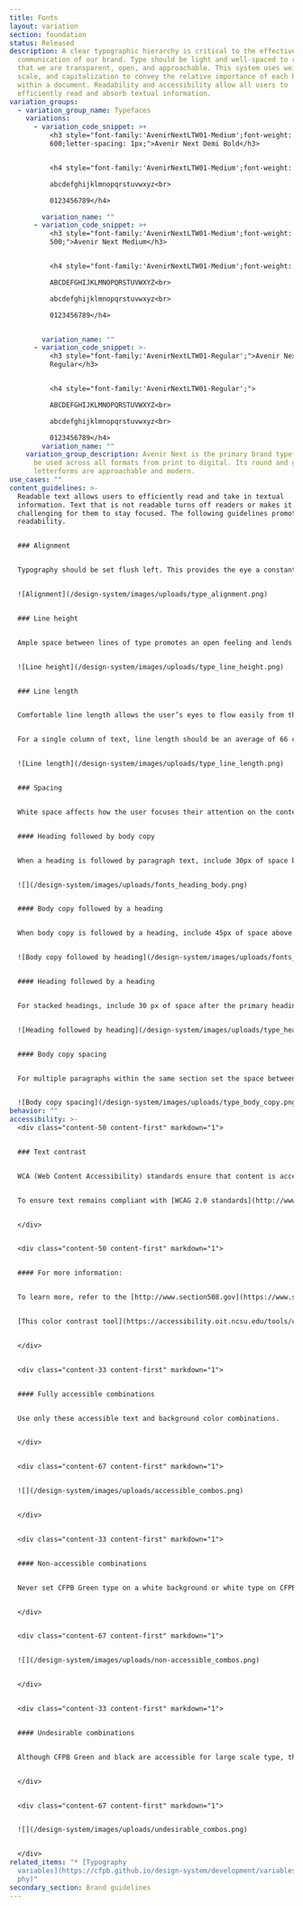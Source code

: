 ```yaml
---
title: Fonts
layout: variation
section: foundation
status: Released
description: A clear typographic hierarchy is critical to the effective
  communication of our brand. Type should be light and well-spaced to reinforce
  that we are transparent, open, and approachable. This system uses weight,
  scale, and capitalization to convey the relative importance of each heading
  within a document. Readability and accessibility allow all users to
  efficiently read and absorb textual information.
variation_groups:
  - variation_group_name: Typefaces
    variations:
      - variation_code_snippet: >+
          <h3 style="font-family:'AvenirNextLTW01-Medium';font-weight:
          600;letter-spacing: 1px;">Avenir Next Demi Bold</h3>


          <h4 style="font-family:'AvenirNextLTW01-Medium';font-weight: 600;letter-spacing: 1px;">ABCDEFGHIJKLMNOPQRSTUVWXYZ<br>

          abcdefghijklmnopqrstuvwxyz<br>

          0123456789</h4>

        variation_name: ""
      - variation_code_snippet: >+
          <h3 style="font-family:'AvenirNextLTW01-Medium';font-weight:
          500;">Avenir Next Medium</h3>


          <h4 style="font-family:'AvenirNextLTW01-Medium';font-weight: 500;">

          ABCDEFGHIJKLMNOPQRSTUVWXYZ<br>

          abcdefghijklmnopqrstuvwxyz<br>

          0123456789</h4>


        variation_name: ""
      - variation_code_snippet: >-
          <h3 style="font-family:'AvenirNextLTW01-Regular';">Avenir Next
          Regular</h3>


          <h4 style="font-family:'AvenirNextLTW01-Regular';">

          ABCDEFGHIJKLMNOPQRSTUVWXYZ<br>

          abcdefghijklmnopqrstuvwxyz<br>

          0123456789</h4>
        variation_name: ""
    variation_group_description: Avenir Next is the primary brand typeface and can
      be used across all formats from print to digital. Its round and geometric
      letterforms are approachable and modern.
use_cases: ""
content_guidelines: >-
  Readable text allows users to efficiently read and take in textual
  information. Text that is not readable turns off readers or makes it
  challenging for them to stay focused. The following guidelines promote good
  readability.


  ### Alignment


  Typography should be set flush left. This provides the eye a constant starting point for each line, making text easier to read.


  ![Alignment](/design-system/images/uploads/type_alignment.png)


  ### Line height


  Ample space between lines of type promotes an open feeling and lends flow to body copy. When setting body copy, the leading should be 1.375 times the type size, or 37.5% larger.


  ![Line height](/design-system/images/uploads/type_line_height.png)


  ### Line length


  Comfortable line length allows the user’s eyes to flow easily from the end of one line to the beginning of the next.


  For a single column of text, line length should be an average of 66 characters per line, including spaces, but may range from 50 to 75 characters.


  ![Line length](/design-system/images/uploads/type_line_length.png)


  ### Spacing


  White space affects how the user focuses their attention on the content. It makes it easier to know what to read and where to begin. Spacing between typographic elements should be open enough to feel light, but close enough to establish a proper relationship between elements.


  #### Heading followed by body copy


  When a heading is followed by paragraph text, include 30px of space below Display and 15px below Headings 1–6.


  ![](/design-system/images/uploads/fonts_heading_body.png)


  #### Body copy followed by a heading


  When body copy is followed by a heading, include 45px of space above Heading 2 and 30px above Headings 3–6.


  ![Body copy followed by heading](/design-system/images/uploads/fonts_body_heading.png)


  #### Heading followed by a heading


  For stacked headings, include 30 px of space after the primary heading.


  ![Heading followed by heading](/design-system/images/uploads/type_heading_heading.png)


  #### Body copy spacing


  For multiple paragraphs within the same section set the space between paragraphs to 15px.


  ![Body copy spacing](/design-system/images/uploads/type_body_copy.png)
behavior: ""
accessibility: >-
  <div class="content-50 content-first" markdown="1">


  ### Text contrast


  WCA (Web Content Accessibility) standards ensure that content is accessible by everyone, regardless of any disability or user device.


  To ensure text remains compliant with [WCAG 2.0 standards](http://www.w3.org/TR/WCAG20/), use only these permitted color combinations. These options fall within the range of foreground/background color contrast permitted by the Section 508 guidelines.


  </div>


  <div class="content-50 content-first" markdown="1">


  #### For more information:


  To learn more, refer to the [http://www.section508.gov](https://www.section508.gov/).


  [This color contrast tool](https://accessibility.oit.ncsu.edu/tools/color-contrast/accessible-color-palette.php?&colors=1e9642,20aa3f,66c368,addc91,c7e5b3,e2efd8,005e5d,257675,579695,89b6b5,b4d2d1,d4e7e6,0050b4,0072ce,4497dc,7eb7e8,afd2f2,d6e8fa,002d72,254b87,5674a3,889cc0,b3c0d9,d3daeb,a01b68,b4267a,c55998,d486b2,e3b2cc,f0d8e2,b63014,d14124,dd735d,e79e8e,f0c3b8,f7e0d9,dc731c,ff9e1b,ffb858,ffce8d,ffe1b9,fff0dd,745745,8a6c57,a18573,baa496,d3c5bc,e7ddd7,101820,43484e,5a5d61,75787b,919395,b4b5b6,d2d3d5,e7e8e9,f7f8f9,ffffff&main=ffffff&level=AA) is a useful resource for testing the compliance of any combination of colors in our palette.


  </div>


  <div class="content-33 content-first" markdown="1">


  #### Fully accessible combinations


  Use only these accessible text and background color combinations.


  </div>


  <div class="content-67 content-first" markdown="1">


  ![](/design-system/images/uploads/accessible_combos.png)


  </div>


  <div class="content-33 content-first" markdown="1">


  #### Non-accessible combinations


  Never set CFPB Green type on a white background or white type on CFPB Green background as these combinations are not accessible. Never set type on a patterned background.


  </div>


  <div class="content-67 content-first" markdown="1">


  ![](/design-system/images/uploads/non-accessible_combos.png)


  </div>


  <div class="content-33 content-first" markdown="1">


  #### Undesirable combinations


  Although CFPB Green and black are accessible for large scale type, this color combination should never be used for web or print type.


  </div>


  <div class="content-67 content-first" markdown="1">


  ![](/design-system/images/uploads/undesirable_combos.png)


  </div>
related_items: "* [Typography
  variables](https://cfpb.github.io/design-system/development/variables#typogra\
  phy)"
secondary_section: Brand guidelines
---
```

